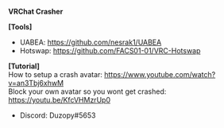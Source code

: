 <b>VRChat Crasher</b><br>

<b>[Tools]</b><br>
- UABEA: https://github.com/nesrak1/UABEA
- Hotswap: https://github.com/FACS01-01/VRC-Hotswap

<b>[Tutorial]</b><br>
How to setup a crash avatar: https://www.youtube.com/watch?v=an3Tbj6xhwM<br>
Block your own avatar so you wont get crashed: https://youtu.be/KfcVHMzrUp0<br>

- Discord: Duzopy#5653
